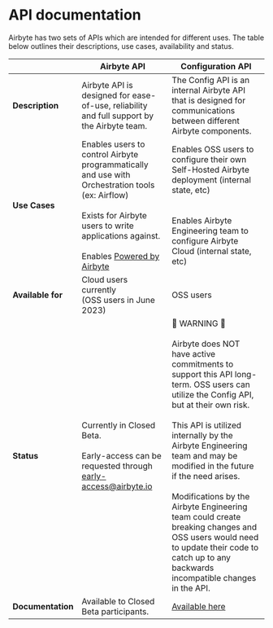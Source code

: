 # API documentation

Airbyte has two sets of APIs which are intended for different uses. The table below outlines their descriptions, use cases, availability and status.

|                        | **Airbyte API**                                                                                                                                                                                                                                                                                                                                                                                                                                                                                                                               | **Configuration API**                                                                                                                                                                                                                                                                              |
|------------------------|-------------------------------------------------------------------------------------------------------------------------------------------------------------------------------------------------------------------------------------------------------------------------------------------------------------------------------------------------------------------------------------------------------------------------------------------------------------------------------------------------------------------------------------------------------|----------------------------------------------------------------------------------------------------------------------------------------------------------------------------------------------------------------------------------------------------------------------------------------------|
| **Description**        | Airbyte API is designed for ease-of-use, reliability and full support by the Airbyte team.                                                                                                                                                                                                                                                                                                                                                                                                                                   | The Config API is an internal Airbyte API that is designed for communications between different Airbyte components.                                                                                                                                                                                                       |
| **Use Cases**          | Enables users to control Airbyte programmatically and use with Orchestration tools (ex: Airflow) <br /><br /> Exists for Airbyte users to write applications against. <br /><br /> Enables [Powered by Airbyte](https://airbyte.com/embed-airbyte-connectors-with-api)                                                                                                                                                                                                                                                                                                                                                                        | Enables OSS users to configure their own Self-Hosted Airbyte deployment (internal state, etc) <br /><br /><br />  Enables Airbyte Engineering team to configure Airbyte Cloud (internal state, etc) |
| **Available for** | Cloud users currently <br /> (OSS users in June 2023)                                                                                                                                                                                                                                                                                                                                                                                                                                                                                                                                         | OSS users                                                                                                                                                                                                                                                 |
| **Status**            | Currently in Closed Beta. <br /><br /> Early-access can be requested through early-access@airbyte.io | 🚨 WARNING 🚨 <br /><br /> Airbyte does NOT have active commitments to support this API long-term. OSS users can utilize the Config API, but at their own risk. <br /><br />  This API is utilized internally by the Airbyte Engineering team and may be modified in the future if the need arises. <br /><br /> Modifications by the Airbyte Engineering team could create breaking changes and OSS users would need to update their code to catch up to any backwards incompatible changes in the API.                                                                                                                                             |
| **Documentation**      | Available to Closed Beta participants.                                                                                                                                                                                                                                                                                                                                                                                                                                                    | [Available here](https://airbyte-public-api-docs.s3.us-east-2.amazonaws.com/rapidoc-api-docs.html)
